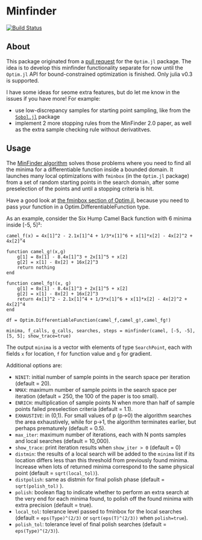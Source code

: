 # Minfinder

[![Build Status](https://travis-ci.org/Ken-B/MinFinder.jl.svg?branch=master)](https://travis-ci.org/Ken-B/MinFinder.jl)

## About

This package originated from a [pull request](https://github.com/JuliaOpt/Optim.jl/pull/73) for the `Optim.jl` package. The idea is to develop this minfinder functionality separate for now until the `Optim.jl` API for bound-constrained optimization is finished. Only julia v0.3 is supported.

I have some ideas for seome extra features, but do let me know in the issues if you have more! For example:
* use low-discrepancy samples for starting point sampling, like from the [`Sobol.jl`](https://github.com/stevengj/Sobol.jl) package
* implement 2 more stopping rules from the MinFinder 2.0 paper, as well as the extra sample checking rule without derivatitves.



## Usage

The [MinFinder algorithm](www.cs.uoi.gr/~lagaris/papers/MINF.pdf) solves those problems where you need to find all the minima for a differentiable function inside a bounded domain. It launches many local optimizations with `fminbox` (in the `Optim.jl` package) from a set of random starting points in the search domain, after some preselection of the points and until a stopping criteria is hit.

Have a good look at [the fminbox section of Optim.jl](https://github.com/JuliaOpt/Optim.jl#box-minimization), because you need to pass your function in a Optim.DifferentiableFunction type.

As an example, consider the Six Hump Camel Back function with 6 minima inside [-5, 5]²:

	camel_f(x) = 4x[1]^2 - 2.1x[1]^4 + 1/3*x[1]^6 + x[1]*x[2] - 4x[2]^2 + 4x[2]^4

	function camel_g!(x,g)
	    g[1] = 8x[1] - 8.4x[1]^3 + 2x[1]^5 + x[2]
	    g[2] = x[1] - 8x[2] + 16x[2]^3
	    return nothing
	end

	function camel_fg!(x, g)
	    g[1] = 8x[1] - 8.4x[1]^3 + 2x[1]^5 + x[2]
	    g[2] = x[1] - 8x[2] + 16x[2]^3
	    return 4x[1]^2 - 2.1x[1]^4 + 1/3*x[1]^6 + x[1]*x[2] - 4x[2]^2 + 4x[2]^4
	end	

	df = Optim.DifferentiableFunction(camel_f,camel_g!,camel_fg!)

    minima, f_calls, g_calls, searches, steps = minfinder(camel, [-5, -5], [5, 5]; show_trace=true)

The output `minima` is a vector with elements of type `SearchPoint`, each with fields `x` for location, `f` for function value and `g` for gradient.

Additional options are:
* `NINIT`: initial number of sample points in the search space per iteration (default = 20).
* `NMAX`: maximum number of sample points in the search space per iteration (default = 250, the 100 of the paper is too small).
* `ENRICH`: multiplication of sample points N when more than half of sample points failed preselection criteria (default = 1.1).
* `EXHAUSTIVE`: in (0,1). For small values of p (p→0) the algorithm searches the area exhaustively, while for p→1, the algorithm terminates earlier, but perhaps prematurely (default = 0.5).
* `max_iter`: maximum number of iterations, each with N ponts samples and local searches (default = 10_000).
* `show_trace`: print iteration results when `show_iter > 0` (default = 0)
* `distmin`: the results of a local search will be added to the `minima` list if its location differs less than this threshold from previously found minima. Increase when lots of returned minima correspond to the same physical point (default = `sqrt(local_tol)`).
* `distpolish`: same as distmin for final polish phase (default = `sqrt(polish_tol)` ).
* `polish`: boolean flag to indicate whether to perform an extra search at the very end for each minima found, to polish off the found minima with extra precision (default = true).
* `local_tol`: tolerance level passed to fminbox for the local searches (default = `eps(Type)^(2/3)` or `sqrt(eps(T)^(2/3))` when `polish=true`).
* `polish_tol`: tolerance level of final polish searches (default = `eps(Type)^(2/3)`).
